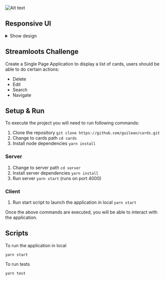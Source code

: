 ![Alt text](https://i.gyazo.com/73ace3d8221efa032d9973a4b418b52e.gif)

## Responsive UI

<details><summary>Show design</summary>
  
### Desktop

<img src="https://i.imgur.com/hyfIRzn.png"
     alt="Desktop"
     width="800" />

### Mobile

 <img src="https://i.imgur.com/Q5M2nkI.png"
     alt="Desktop"
     width="300"/>
</details>

## Streamloots Challenge

Create a Single Page Application to display a list of cards, users should be able to do certain actions:
- Delete
- Edit
- Search
- Navigate

## Setup & Run

To execute the project you will need to run following commands:

1. Clone the repository
`git clone https://github.com/guilean/cards.git`
2. Change to cards path `cd cards`
3. Install node dependencies `yarn install`

### Server

1. Change to server path `cd server`
2. Install server dependencies `yarn install`
3. Run server `yarn start` (runs on port 4000)

### Client

1. Run start script to launch the application in local `yarn start`

Once the above commands are executed, you will be able to interact with the application.

## Scripts

To run the application in local

`yarn start`

To run tests

`yarn test`

